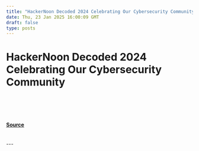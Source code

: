 ```yaml
---
title: "HackerNoon Decoded 2024 Celebrating Our Cybersecurity Community"
date: Thu, 23 Jan 2025 16:00:09 GMT
draft: false
type: posts
---
```

# HackerNoon Decoded 2024 Celebrating Our Cybersecurity Community

<br/>

<br/>

<br/>


#### [Source](https://hackernoon.com/hackernoon-decoded-2024-celebrating-our-cybersecurity-community?source=rss)

<br/>
---
